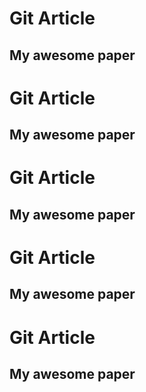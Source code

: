 # Git Article
## My awesome paper
# Git Article
## My awesome paper

# Git Article
## My awesome paper
# Git Article
## My awesome paper
# Git Article
## My awesome paper
